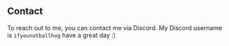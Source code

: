 ## Contact

To reach out to me, you can contact me via Discord. My Discord username is `ifyounotballhog` have a great day :)
